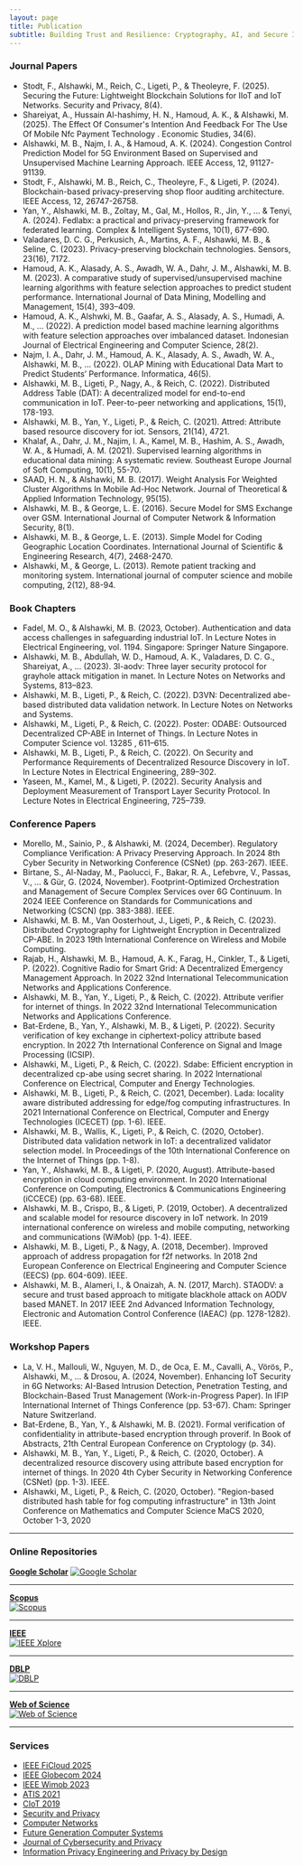 ```yaml
---
layout: page
title: Publication
subtitle: Building Trust and Resilience: Cryptography, AI, and Secure Infrastructures
---
```



### Journal Papers
- Stodt, F., Alshawki, M., Reich, C., Ligeti, P., & Theoleyre, F. (2025). Securing the Future: Lightweight Blockchain Solutions for IIoT and IoT Networks. Security and Privacy, 8(4).
- Shareiyat, A., Hussain Al-hashimy, H. N., Hamoud, A. K., & Alshawki, M. (2025). The Effect Of Consumer's Intention And Feedback For The Use Of Mobile Nfc Payment Technology
. Economic Studies, 34(6).
- Alshawki, M. B., Najm, I. A., & Hamoud, A. K. (2024). Congestion Control Prediction Model for 5G Environment Based on Supervised and Unsupervised Machine Learning Approach. IEEE Access, 12, 91127-91139.
- Stodt, F., Alshawki, M. B., Reich, C., Theoleyre, F., & Ligeti, P. (2024). Blockchain-based privacy-preserving shop floor auditing architecture. IEEE Access, 12, 26747-26758.
- Yan, Y., Alshawki, M. B., Zoltay, M., Gal, M., Hollos, R., Jin, Y., ... & Tenyi, A. (2024). Fedlabx: a practical and privacy-preserving framework for federated learning. Complex & Intelligent Systems, 10(1), 677-690.
- Valadares, D. C. G., Perkusich, A., Martins, A. F., Alshawki, M. B., & Seline, C. (2023). Privacy-preserving blockchain technologies. Sensors, 23(16), 7172.
- Hamoud, A. K., Alasady, A. S., Awadh, W. A., Dahr, J. M., Alshawki, M. B. M. (2023). A comparative study of supervised/unsupervised machine learning algorithms with feature selection approaches to predict student performance. International Journal of Data Mining, Modelling and Management, 15(4), 393–409.
- Hamoud, A. K., Alshwki, M. B., Gaafar, A. S., Alasady, A. S., Humadi, A. M., ... (2022). A prediction model based machine learning algorithms with feature selection approaches over imbalanced dataset. Indonesian Journal of Electrical Engineering and Computer Science, 28(2).
- Najm, I. A., Dahr, J. M., Hamoud, A. K., Alasady, A. S., Awadh, W. A., Alshawki, M. B., ... (2022). OLAP Mining with Educational Data Mart to Predict Students’ Performance. Informatica, 46(5).
- Alshawki, M. B., Ligeti, P., Nagy, A., & Reich, C. (2022). Distributed Address Table (DAT): A decentralized model for end-to-end communication in IoT. Peer-to-peer networking and applications, 15(1), 178-193.
- Alshawki, M. B., Yan, Y., Ligeti, P., & Reich, C. (2021). Attred: Attribute based resource discovery for iot. Sensors, 21(14), 4721.
- Khalaf, A., Dahr, J. M., Najim, I. A., Kamel, M. B., Hashim, A. S., Awadh, W. A., & Humadi, A. M. (2021). Supervised learning algorithms in educational data mining: A systematic review. Southeast Europe Journal of Soft Computing, 10(1), 55-70.
- SAAD, H. N., & Alshawki, M. B. (2017). Weight Analysis For Weighted Cluster Algorithms In Mobile Ad-Hoc Network. Journal of Theoretical & Applied Information Technology, 95(15).
- Alshawki, M. B., & George, L. E. (2016). Secure Model for SMS Exchange over GSM. International Journal of Computer Network & Information Security, 8(1).
- Alshawki, M. B., & George, L. E. (2013). Simple Model for Coding Geographic Location Coordinates. International Journal of Scientific & Engineering Research, 4(7), 2468-2470.
- Alshawki, M., & George, L. (2013). Remote patient tracking and monitoring system. International journal of computer science and mobile computing, 2(12), 88-94.


### Book Chapters
- Fadel, M. O., & Alshawki, M. B. (2023, October). Authentication and data access challenges in safeguarding industrial IoT. In Lecture Notes in Electrical Engineering, vol. 1194. Singapore: Springer Nature Singapore.
- Alshawki, M. B., Abdullah, W. D., Hamoud, A. K., Valadares, D. C. G., Shareiyat, A., ... (2023). 3l-aodv: Three layer security protocol for grayhole attack mitigation in manet. In Lecture Notes on Networks and Systems, 813–823.
- Alshawki, M. B., Ligeti, P., & Reich, C. (2022). D3VN: Decentralized abe-based distributed data validation network. In Lecture Notes on Networks and Systems.
- Alshawki, M., Ligeti, P., & Reich, C. (2022). Poster: ODABE: Outsourced Decentralized CP-ABE in Internet of Things. In Lecture Notes in Computer Science vol. 13285 , 611–615.
- Alshawki, M. B., Ligeti, P., & Reich, C. (2022). On Security and Performance Requirements of Decentralized Resource Discovery in IoT. In Lecture Notes in Electrical Engineering, 289–302.
- Yaseen, M., Kamel, M., & Ligeti, P. (2022). Security Analysis and Deployment Measurement of Transport Layer Security Protocol. In Lecture Notes in Electrical Engineering, 725–739.


### Conference Papers
- Morello, M., Sainio, P., & Alshawki, M. (2024, December). Regulatory Compliance Verification: A Privacy Preserving Approach. In 2024 8th Cyber Security in Networking Conference (CSNet) (pp. 263-267). IEEE.
- Birtane, S., Al-Naday, M., Paolucci, F., Bakar, R. A., Lefebvre, V., Passas, V., ... & Gür, G. (2024, November). Footprint-Optimized Orchestration and Management of Secure Complex Services over 6G Continuum. In 2024 IEEE Conference on Standards for Communications and Networking (CSCN) (pp. 383-388). IEEE.
- Alshawki, M. B. M., Van Oosterhout, J., Ligeti, P., & Reich, C. (2023). Distributed Cryptography for Lightweight Encryption in Decentralized CP-ABE. In 2023 19th International Conference on Wireless and Mobile Computing.
- Rajab, H., Alshawki, M. B., Hamoud, A. K., Farag, H., Cinkler, T., & Ligeti, P. (2022). Cognitive Radio for Smart Grid: A Decentralized Emergency Management Approach. In 2022 32nd International Telecommunication Networks and Applications Conference.
- Alshawki, M. B., Yan, Y., Ligeti, P., & Reich, C. (2022). Attribute verifier for internet of things. In 2022 32nd International Telecommunication Networks and Applications Conference.
- Bat-Erdene, B., Yan, Y., Alshawki, M. B., & Ligeti, P. (2022). Security verification of key exchange in ciphertext-policy attribute based encryption. In 2022 7th International Conference on Signal and Image Processing (ICSIP).
- Alshawki, M., Ligeti, P., & Reich, C. (2022). Sdabe: Efficient encryption in decentralized cp-abe using secret sharing. In 2022 International Conference on Electrical, Computer and Energy Technologies.
- Alshawki, M. B., Ligeti, P., & Reich, C. (2021, December). Lada: locality aware distributed addressing for edge/fog computing infrastructures. In 2021 International Conference on Electrical, Computer and Energy Technologies (ICECET) (pp. 1-6). IEEE.
- Alshawki, M. B., Wallis, K., Ligeti, P., & Reich, C. (2020, October). Distributed data validation network in IoT: a decentralized validator selection model. In Proceedings of the 10th International Conference on the Internet of Things (pp. 1-8).
- Yan, Y., Alshawki, M. B., & Ligeti, P. (2020, August). Attribute-based encryption in cloud computing environment. In 2020 International Conference on Computing, Electronics & Communications Engineering (iCCECE) (pp. 63-68). IEEE.
- Alshawki, M. B., Crispo, B., & Ligeti, P. (2019, October). A decentralized and scalable model for resource discovery in IoT network. In 2019 international conference on wireless and mobile computing, networking and communications (WiMob) (pp. 1-4). IEEE.
- Alshawki, M. B., Ligeti, P., & Nagy, A. (2018, December). Improved approach of address propagation for f2f networks. In 2018 2nd European Conference on Electrical Engineering and Computer Science (EECS) (pp. 604-609). IEEE.
- Alshawki, M. B., Alameri, I., & Onaizah, A. N. (2017, March). STAODV: a secure and trust based approach to mitigate blackhole attack on AODV based MANET. In 2017 IEEE 2nd Advanced Information Technology, Electronic and Automation Control Conference (IAEAC) (pp. 1278-1282). IEEE.

### Workshop Papers
- La, V. H., Mallouli, W., Nguyen, M. D., de Oca, E. M., Cavalli, A., Vörös, P., Alshawki, M., ... & Drosou, A. (2024, November). Enhancing IoT Security in 6G Networks: AI-Based Intrusion Detection, Penetration Testing, and Blockchain-Based Trust Management (Work-in-Progress Paper). In IFIP International Internet of Things Conference (pp. 53-67). Cham: Springer Nature Switzerland.
- Bat-Erdene, B., Yan, Y., & Alshawki, M. B. (2021). Formal verification of confidentiality in attribute-based encryption through proverif. In Book of Abstracts, 21th Central European Conference on Cryptology (p. 34).
- Alshawki, M. B., Yan, Y., Ligeti, P., & Reich, C. (2020, October). A decentralized resource discovery using attribute based encryption for internet of things. In 2020 4th Cyber Security in Networking Conference (CSNet) (pp. 1-3). IEEE.
- Alshawki, M., Ligeti, P., & Reich, C. (2020, October). "Region-based distributed hash table for fog computing infrastructure" in 13th Joint Conference on Mathematics and Computer Science MaCS 2020, October 1-3, 2020

---


### Online Repositories

[**Google Scholar**](https://scholar.google.com/citations?hl=en&user=fg0AuD8AAAAJ) 
<a href="https://scholar.google.com/citations?hl=en&user=fg0AuD8AAAAJ" target="_blank">
  <img src="/assets/img/gs.jpg" alt="Google Scholar">
</a> 

---

  
[**Scopus**](https://www.scopus.com/authid/detail.uri?authorId=57195277220)  
<a href="https://www.scopus.com/authid/detail.uri?authorId=57195277220" target="_blank">
  <img src="/assets/img/sc.png" alt="Scopus">
</a>
 
---

  
[**IEEE**](https://ieeexplore.ieee.org/author/893347168306437)  
<a href="https://ieeexplore.ieee.org/author/893347168306437" target="_blank">
  <img src="/assets/img/ieee.png" alt="IEEE Xplore">
</a> 

---

[**DBLP**](https://dblp.org/pid/400/1551.html)  
<a href="https://dblp.org/pid/400/1551.html" target="_blank">
  <img src="/assets/img/DBLP.png" alt="DBLP">
</a> 

---

[**Web of Science**](https://www.webofscience.com/wos/author/record/C-7051-2018)  
<a href="https://www.webofscience.com/wos/author/record/C-7051-2018" target="_blank">
  <img src="/assets/img/clarivate-web-of-science.png" alt="Web of Science">
</a> 

---


### Services
- <a href="https://ficloud.org/2025/" target="_blank">IEEE FiCloud 2025</a>
- <a href="https://globecom2024.ieee-globecom.org/" target="_blank">IEEE Globecom 2024</a>
- <a href="http://www.wimob.org/wimob2023/" target="_blank">IEEE Wimob 2023</a>
- <a href="https://www.atis2021.conferences.academy/" target="_blank">ATIS 2021</a>
- [CIoT 2019]()
- <a href="https://onlinelibrary.wiley.com/journal/24756725" target="_blank">Security and Privacy</a>
- <a href="https://www.sciencedirect.com/journal/computer-networks" target="_blank">Computer Networks</a>
- <a href="https://www.sciencedirect.com/journal/future-generation-computer-systems" target="_blank">Future Generation Computer Systems</a>
- <a href="https://www.mdpi.com/journal/jcp" target="_blank">Journal of Cybersecurity and Privacy</a>
- <a href="https://www.pearson.com/en-us/subject-catalog/p/information-privacy-engineering-and-privacy-by-design/P200000007406/9780137582341" target="_blank">Information Privacy Engineering and Privacy by Design</a>